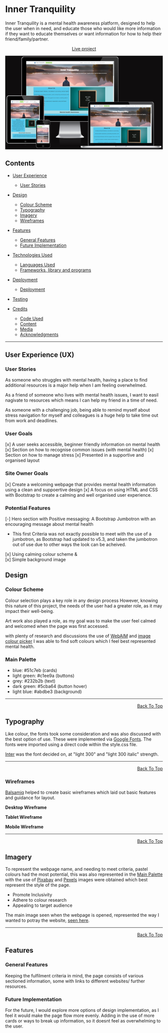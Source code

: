 # Inner Tranquility
Inner Tranquility is a mental health awareness platform, designed to help the user when in need, and educate those who would like more information if they want to educate themselves or want information for how to help their friend/family/partner.

<p align="center">
<a href="https://af-5446.github.io/Inner-Tranquillity/" target="_blank">Live project</a>

![amiresponsive](docs/am-i-responsive-webp.png)

## Contents
* [User Experience](#user-experience-ux)
    * [User Stories](#user-stories)

* [Design](#design)
    * [Colour Scheme](#colour-scheme)
    * [Typography](#typograhy)
    * [Imagery](#imagery)
    * [Wireframes](#wireframes)

* [Features](#features)
    * [General Features](#general-features)
    * [Future Implementation](#future-implementation)
    
* [Technologies Used](#techused)
    * [Languages Used](#langused)
    * [Frameworks, library and programs](#frame-lib-prog)

* [Deployment](#deployment)
    * [Deployment](#deploy)

* [Testing](#testing)

* [Credits](#credits)
    * [Code Used](#code-used)
    * [Content](#content)
    * [Media](#media)
    * [Acknowledgments](#acknowledgments)

---

## User Experience (UX)

### User Stories
As someone who struggles with mental health, having a place to find additional resources is a major help when I am feeling overwhelmed.

As a friend of someone who lives with mental health issues, I want to easil nagivate to resources which means I can help my friend in a time of need.

As someone with a challenging job, being able to remind myself about stress navigation for myself and colleagues is a huge help to take time out from work and deadlines.

### User Goals
[x] A user seeks accessible, beginner friendly information on mental health
[x] Section on how to recognise common issues (with mental health)
[x] Section on how to manage stress
[x] Presented in a supportive and organised layout

### Site Owner Goals
[x] Create a welcoming webpage that provides mental health information using a clean and suppoertive design
[x] A focus on using HTML and CSS with Bootstrap to create a calming and well organised user experience.

### Potential Features
[-] Hero section with Positive messaging: A Bootstrap Jumbotron with an encouraging message about mental health <br>
- This first Criteria was not exactly possible to meet with the use of a jumbotron, as Bootstrap had updated to v5.3, and taken the jumbotron out of use due to other ways the look can be acheived.<br>

[x] Using calming colour scheme & <br>
[x] Simple background image

## Design

### Colour Scheme
Colour selection plays a key role in any design process However, knowing this nature of this project, the needs of the user had a greater role, as it may impact their well-being.

Art work also played a role, as my goal was to make the user feel calmed and welcomed when the page was first accessed.

with plenty of research and discussions the use of [WebAIM](https://webaim.org/resources/contrastchecker/) and [image colour picker](https://imagecolorpicker.com/) I was able to find soft colours which I feel best represented mental health.

### Main Palette
- blue: #51c7eb (cards)
- light green: #c1ee9a (buttons)
- grey: #232b2b (text)
- dark green: #5cba64 (button hover)
- light blue: #abdbe3 (background)

<hr>
<p align="right"><a href="#inner-tranquility">Back To Top</a></p>

## Typography

Like colour, the fonts took some consideration and was also discussed with the best option of use. These were implemented via [Google Fonts](https://fonts.google.com). The fonts were imported using a direct code within the style.css file.

[Inter](https://fonts.google.com/specimen/Inter?preview.text=Inner%20Tranquillity) was the font decided on, at "light 300" and "light 300 italic" strength.

<hr>
<p align="right"><a href="#inner-tranquility">Back To Top</a></p>

### Wireframes

[Balsamiq](https://balsamiq.com/) helped to create basic wireframes which laid out basic features and guidance for layout.

**Desktop Wireframe**

**Tablet Wireframe**

**Mobile Wireframe**

<hr>
<p align="right"><a href="#inner-tranquility">Back To Top</a></p>

## Imagery
To represent the webpage name, and needing to meet criteria, pastel colours had the most potential, this was also represented in the [Main Palette](#main-palette) with the use of [Pixabay](https://pixabay.com/) and [Pexels](https://www.pexels.com/) images were obtained which best represent the style of the page.
- Promote Inclusivity
- Adhere to colour research
- Appealing to target audience

The main image seen when the webpage is opened, represented the way I wanted to potray the website, [seen here](assets/images/man-looking-at-mountains.webp). 
<hr>
<p align="right"><a href="#astronauts-for-autism">Back To Top</a></p>

## Features
### General Features
Keeping the fulfilment criteria in mind, the page consists of various sectioned information, some with links to different websites/ further resources.

### Future Implementation
For the future, I would explore more options of design implementation, as I feel it would make the page flow more evenly. Adding in the use of more cards or ways to break up information, so it doesnt feel as overwhelming to the user.

